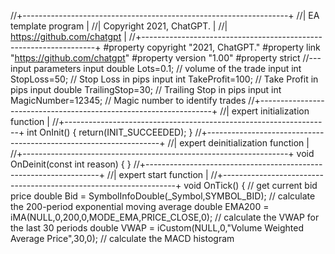 //+------------------------------------------------------------------+
//| EA template program                                             |
//| Copyright 2021, ChatGPT.                                       |
//| https://github.com/chatgpt                                      |
//+------------------------------------------------------------------+
#property copyright "2021, ChatGPT."
#property link      "https://github.com/chatgpt"
#property version   "1.00"
#property strict
//--- input parameters
input double  Lots=0.1;          // volume of the trade
input int     StopLoss=50;       // Stop Loss in pips
input int     TakeProfit=100;    // Take Profit in pips
input double  TrailingStop=30;   // Trailing Stop in pips
input int     MagicNumber=12345; // Magic number to identify trades
//+------------------------------------------------------------------+
//| expert initialization function                                  |
//+------------------------------------------------------------------+
int OnInit()
  {
   return(INIT_SUCCEEDED);
  }
//+------------------------------------------------------------------+
//| expert deinitialization function                                |
//+------------------------------------------------------------------+
void OnDeinit(const int reason)
  {
  }
//+------------------------------------------------------------------+
//| expert start function                                            |
//+------------------------------------------------------------------+
void OnTick()
  {
   // get current bid price
   double Bid = SymbolInfoDouble(_Symbol,SYMBOL_BID);
   // calculate the 200-period exponential moving average
   double EMA200 = iMA(NULL,0,200,0,MODE_EMA,PRICE_CLOSE,0);
   // calculate the VWAP for the last 30 periods
   double VWAP = iCustom(NULL,0,"Volume Weighted Average Price",30,0);
   // calculate the MACD histogram
